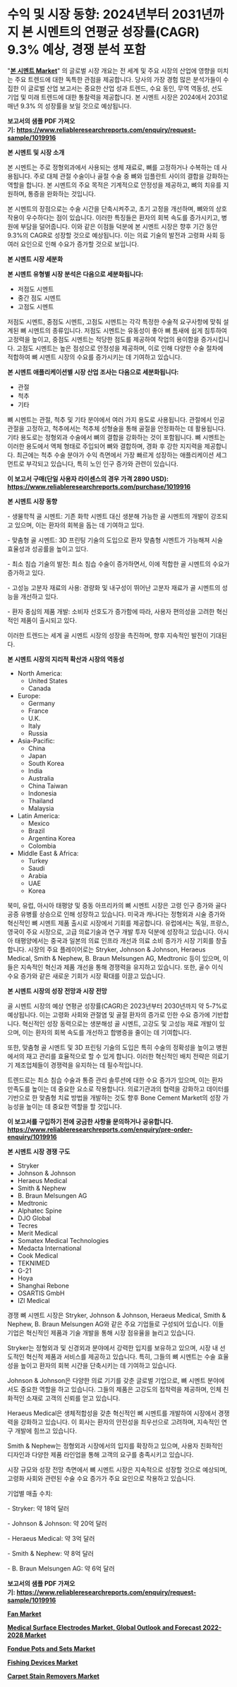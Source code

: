 <p><h1>수익 및 시장 동향: 2024년부터 2031년까지 본 시멘트의 연평균 성장률(CAGR) 9.3% 예상, 경쟁 분석 포함</h1></p><p>"<strong><a href="https://www.reliableresearchreports.com/bone-cement-r1019916?utm_campaign=105&utm_medium=7&utm_source=Github&utm_content=ia&utm_term=04122024&utm_id=bone-cement">본 시멘트 Market</a></strong>" 의 글로벌 시장 개요는 전 세계 및 주요 시장의 산업에 영향을 미치는 주요 트렌드에 대한 독특한 관점을 제공합니다. 당사의 가장 경험 많은 분석가들이 수집한 이 글로벌 산업 보고서는 중요한 산업 성과 트렌드, 수요 동인, 무역 역동성, 선도 기업 및 미래 트렌드에 대한 통찰력을 제공합니다. 본 시멘트 시장은 2024에서 2031로 매년 9.3% 의 성장률을 보일 것으로 예상됩니다.&nbsp;</p>
<p><strong>보고서의 샘플 PDF 가져오기:&nbsp;<a href="https://www.reliableresearchreports.com/enquiry/request-sample/1019916?utm_campaign=105&utm_medium=7&utm_source=Github&utm_content=ia&utm_term=04122024&utm_id=bone-cement">https://www.reliableresearchreports.com/enquiry/request-sample/1019916</a></strong></p>
<p><strong>본 시멘트 및 시장 소개</strong></p>
<p><p>본 시멘트는 주로 정형외과에서 사용되는 생체 재료로, 뼈를 고정하거나 수복하는 데 사용됩니다. 주로 대체 관절 수술이나 골절 수술 중 뼈와 임플란트 사이의 결합을 강화하는 역할을 합니다. 본 시멘트의 주요 목적은 기계적으로 안정성을 제공하고, 뼈의 치유를 지원하며, 통증을 완화하는 것입니다. </p><p>본 시멘트의 장점으로는 수술 시간을 단축시켜주고, 초기 고정을 개선하며, 뼈와의 상호작용이 우수하다는 점이 있습니다. 이러한 특징들은 환자의 회복 속도를 증가시키고, 병원에 부담을 덜어줍니다. 이와 같은 이점들 덕분에 본 시멘트 시장은 향후 기간 동안 9.3%의 CAGR로 성장할 것으로 예상됩니다. 이는 의료 기술의 발전과 고령화 사회 등 여러 요인으로 인해 수요가 증가할 것으로 보입니다.</p></p>
<p><strong>본 시멘트 시장 세분화</strong></p>
<p><strong>본 시멘트 유형별 시장 분석은 다음으로 세분화됩니다:</strong></p>
<p><ul><li>저점도 시멘트</li><li>중간 점도 시멘트</li><li>고점도 시멘트</li></ul></p>
<p><p>저점도 시멘트, 중점도 시멘트, 고점도 시멘트는 각각 특정한 수술적 요구사항에 맞춰 설계된 뼈 시멘트의 종류입니다. 저점도 시멘트는 유동성이 좋아 뼈 틈새에 쉽게 침투하여 고정력을 높이고, 중점도 시멘트는 적당한 점도를 제공하여 작업의 용이함을 증가시킵니다. 고점도 시멘트는 높은 점성으로 안정성을 제공하며, 이로 인해 다양한 수술 절차에 적합하여 뼈 시멘트 시장의 수요를 증가시키는 데 기여하고 있습니다.</p></p>
<p><strong>본 시멘트 애플리케이션별 시장 산업 조사는 다음으로 세분화됩니다:</strong></p>
<p><ul><li>관절</li><li>척추</li><li>기타</li></ul></p>
<p><p>뼈 시멘트는 관절, 척추 및 기타 분야에서 여러 가지 용도로 사용됩니다. 관절에서 인공 관절을 고정하고, 척추에서는 척추체 성형술을 통해 골절을 안정화하는 데 활용됩니다. 기타 용도로는 정형외과 수술에서 뼈의 결합을 강화하는 것이 포함됩니다. 뼈 시멘트는 이러한 용도에서 액체 형태로 주입되어 뼈와 결합하며, 경화 후 강한 지지력을 제공합니다. 최근에는 척추 수술 분야가 수익 측면에서 가장 빠르게 성장하는 애플리케이션 세그먼트로 부각되고 있습니다, 특히 노인 인구 증가와 관련이 있습니다.</p></p>
<p><strong>이 보고서 구매(단일 사용자 라이센스의 경우 가격 2890 USD): <a href="https://www.reliableresearchreports.com/purchase/1019916?utm_campaign=105&utm_medium=7&utm_source=Github&utm_content=ia&utm_term=04122024&utm_id=bone-cement">https://www.reliableresearchreports.com/purchase/1019916</a></strong></p>
<p><strong>본 시멘트 시장 동향</strong></p>
<p><p>- 생물학적 골 시멘트: 기존 화학 시멘트 대신 생분해 가능한 골 시멘트의 개발이 강조되고 있으며, 이는 환자의 회복을 돕는 데 기여하고 있다.  </p><p>- 맞춤형 골 시멘트: 3D 프린팅 기술의 도입으로 환자 맞춤형 시멘트가 가능해져 시술 효율성과 성공률을 높이고 있다.  </p><p>- 최소 침습 기술의 발전: 최소 침습 수술이 증가하면서, 이에 적합한 골 시멘트의 수요가 증가하고 있다.  </p><p>- 고성능 고분자 재료의 사용: 경량화 및 내구성이 뛰어난 고분자 재료가 골 시멘트의 성능을 개선하고 있다.  </p><p>- 환자 중심의 제품 개발: 소비자 선호도가 증가함에 따라, 사용자 편의성을 고려한 혁신적인 제품이 출시되고 있다.  </p><p>이러한 트렌드는 세계 골 시멘트 시장의 성장을 촉진하며, 향후 지속적인 발전이 기대된다.</p></p>
<p><strong>본 시멘트 시장의 지리적 확산과 시장의 역동성</strong></p>
<p><ul>
    <li>
        North America:
        <ul>
            <li>United States</li>
            <li>Canada</li>
        </ul>
    </li>
    <li>
        Europe:
        <ul>
            <li>Germany</li>
            <li>France</li>
            <li>U.K.</li>
            <li>Italy</li>
            <li>Russia</li>
        </ul>
    </li>
    <li>
        Asia-Pacific:
        <ul>
            <li>China</li>
            <li>Japan</li>
            <li>South Korea</li>
            <li>India</li>
            <li>Australia</li>
            <li>China Taiwan</li>
            <li>Indonesia</li>
            <li>Thailand</li>
            <li>Malaysia</li>
        </ul>
    </li>
    <li>
        Latin America:
        <ul>
            <li>Mexico</li>
            <li>Brazil</li>
            <li>Argentina Korea</li>
            <li>Colombia</li>
        </ul>
    </li>
    <li>
        Middle East & Africa:
        <ul>
            <li>Turkey</li>
            <li>Saudi</li>
            <li>Arabia</li>
            <li>UAE</li>
            <li>Korea</li>
        </ul>
    </li>
    </ul></p>
<p><p>북미, 유럽, 아시아 태평양 및 중동 아프리카의 뼈 시멘트 시장은 고령 인구 증가와 골다공증 유병률 상승으로 인해 성장하고 있습니다. 미국과 캐나다는 정형외과 시술 증가와 혁신적인 뼈 시멘트 제품 출시로 시장에서 기회를 제공합니다. 유럽에서는 독일, 프랑스, 영국이 주요 시장으로, 고급 의료기술과 연구 개발 투자 덕분에 성장하고 있습니다. 아시아 태평양에서는 중국과 일본의 의료 인프라 개선과 의료 소비 증가가 시장 기회를 창출합니다. 시장의 주요 플레이어로는 Stryker, Johnson & Johnson, Heraeus Medical, Smith & Nephew, B. Braun Melsungen AG, Medtronic 등이 있으며, 이들은 지속적인 혁신과 제품 개선을 통해 경쟁력을 유지하고 있습니다. 또한, 골수 이식 수요 증가와 같은 새로운 기회가 시장 확대를 이끌고 있습니다.</p></p>
<p><strong>본 시멘트 시장의 성장 전망과 시장 전망</strong></p>
<p><p>골 시멘트 시장의 예상 연평균 성장률(CAGR)은 2023년부터 2030년까지 약 5-7%로 예상됩니다. 이는 고령화 사회와 관절염 및 골절 환자의 증가로 인한 수요 증가에 기반합니다. 혁신적인 성장 동력으로는 생분해성 골 시멘트, 고강도 및 고성능 재료 개발이 있으며, 이는 환자의 회복 속도를 개선하고 합병증을 줄이는 데 기여합니다.</p><p>또한, 맞춤형 골 시멘트 및 3D 프린팅 기술의 도입은 특히 수술의 정확성을 높이고 병원에서의 재고 관리를 효율적으로 할 수 있게 합니다. 이러한 혁신적인 배치 전략은 의료기기 제조업체들이 경쟁력을 유지하는 데 필수적입니다. </p><p>트렌드로는 최소 침습 수술과 통증 관리 솔루션에 대한 수요 증가가 있으며, 이는 환자 만족도를 높이는 데 중요한 요소로 작용합니다. 의료기관과의 협력을 강화하고 데이터를 기반으로 한 맞춤형 치료 방법을 개발하는 것도 향후 Bone Cement Market의 성장 가능성을 높이는 데 중요한 역할을 할 것입니다.</p></p>
<p><strong>이 보고서를 구입하기 전에 궁금한 사항을 문의하거나 공유합니다. <a href="https://www.reliableresearchreports.com/enquiry/pre-order-enquiry/1019916?utm_campaign=105&utm_medium=7&utm_source=Github&utm_content=ia&utm_term=04122024&utm_id=bone-cement">https://www.reliableresearchreports.com/enquiry/pre-order-enquiry/1019916</a></strong></p>
<p><strong>본 시멘트 시장 경쟁 구도</strong></p>
<p><ul><li>Stryker</li><li>Johnson & Johnson</li><li>Heraeus Medical</li><li>Smith & Nephew</li><li>B. Braun Melsungen AG</li><li>Medtronic</li><li>Alphatec Spine</li><li>DJO Global</li><li>Tecres</li><li>Merit Medical</li><li>Somatex Medical Technologies</li><li>Medacta International</li><li>Cook Medical</li><li>TEKNIMED</li><li>G-21</li><li>Hoya</li><li>Shanghai Rebone</li><li>OSARTIS GmbH</li><li>IZI Medical</li></ul></p>
<p><p>경쟁 뼈 시멘트 시장은 Stryker, Johnson & Johnson, Heraeus Medical, Smith & Nephew, B. Braun Melsungen AG와 같은 주요 기업들로 구성되어 있습니다. 이들 기업은 혁신적인 제품과 기술 개발을 통해 시장 점유율을 늘리고 있습니다.</p><p>Stryker는 정형외과 및 신경외과 분야에서 강력한 입지를 보유하고 있으며, 시장 내 선도적인 혁신적 제품과 서비스를 제공하고 있습니다. 특히, 그들의 뼈 시멘트는 수술 효율성을 높이고 환자의 회복 시간을 단축시키는 데 기여하고 있습니다.</p><p>Johnson & Johnson은 다양한 의료 기기를 갖춘 글로벌 기업으로, 뼈 시멘트 분야에서도 중요한 역할을 하고 있습니다. 그들의 제품은 고강도의 접착력을 제공하며, 인체 친화적인 소재로 고객의 신뢰를 얻고 있습니다.</p><p>Heraeus Medical은 생체적합성을 갖춘 혁신적인 뼈 시멘트를 개발하여 시장에서 경쟁력을 강화하고 있습니다. 이 회사는 환자의 안전성을 최우선으로 고려하며, 지속적인 연구 개발에 힘쓰고 있습니다.</p><p>Smith & Nephew는 정형외과 시장에서의 입지를 확장하고 있으며, 사용자 친화적인 디자인과 다양한 제품 라인업을 통해 고객의 요구를 충족시키고 있습니다.</p><p>시장 규모와 성장 전망 측면에서 뼈 시멘트 시장은 지속적으로 성장할 것으로 예상되며, 고령화 사회와 관련된 수술 수요 증가가 주요 요인으로 작용하고 있습니다.</p><p>기업별 매출 수치:</p><p>- Stryker: 약 18억 달러</p><p>- Johnson & Johnson: 약 20억 달러</p><p>- Heraeus Medical: 약 3억 달러</p><p>- Smith & Nephew: 약 8억 달러</p><p>- B. Braun Melsungen AG: 약 6억 달러</p></p>
<p><strong>보고서의 샘플 PDF 가져오기:&nbsp;<a href="https://www.reliableresearchreports.com/enquiry/request-sample/1019916?utm_campaign=105&utm_medium=7&utm_source=Github&utm_content=ia&utm_term=04122024&utm_id=bone-cement">https://www.reliableresearchreports.com/enquiry/request-sample/1019916</a></strong></p>
<p><strong><p><a href="https://www.linkedin.com/pulse/fan-market-industry-landscape-growth-trajectories-global-markets-yegkc?utm_campaign=105&utm_medium=7&utm_source=Github&utm_content=ia&utm_term=04122024&utm_id=bone-cement">Fan Market</a></p><p><a href="https://github.com/petbigbeepjn/Market-Research-Report-List-1/blob/main/medical-surface-electrodes-market-global-outlook-and-forecast-2022-2028-market.md?utm_campaign=105&utm_medium=7&utm_source=Github&utm_content=ia&utm_term=04122024&utm_id=bone-cement">Medical Surface Electrodes Market, Global Outlook and Forecast 2022-2028 Market</a></p><p><a href="https://issuu.com/reportprime-2/docs/fondue-pots-and-sets-market-size-2030.pptx?utm_campaign=105&utm_medium=7&utm_source=Github&utm_content=ia&utm_term=04122024&utm_id=bone-cement">Fondue Pots and Sets Market</a></p><p><a href="https://www.linkedin.com/pulse/fishing-devices-market-opportunities-emerging-global-trends-aiwoc?utm_campaign=105&utm_medium=7&utm_source=Github&utm_content=ia&utm_term=04122024&utm_id=bone-cement">Fishing Devices Market</a></p><p><a href="https://issuu.com/reportprime-2/docs/carpet-stain-removers-market-size-2030.pptx?utm_campaign=105&utm_medium=7&utm_source=Github&utm_content=ia&utm_term=04122024&utm_id=bone-cement">Carpet Stain Removers Market</a></p></strong></p>
<p></p>